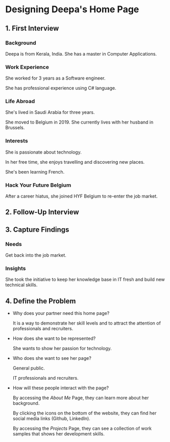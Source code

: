 # Designing Deepa's Home Page

## 1. First Interview

### Background

Deepa is from Kerala, India.
She has a master in Computer Applications.

### Work Experience

She worked for 3 years as a Software engineer.

She has professional experience using C# language.

### Life Abroad

She's lived in Saudi Arabia for three years.

She moved to Belgium in 2019. She currently lives with her husband in Brussels.

### Interests

She is passionate about technology.

In her free time, she enjoys travelling and discovering new places.

She's been learning French.

### Hack Your Future Belgium

After a career hiatus, she joined HYF Belgium to re-enter the job market.

## 2. Follow-Up Interview

## 3. Capture Findings

### Needs

Get back into the job market.

### Insights

She took the initiative to keep her knowledge base in IT fresh and build new technical skills.

## 4. Define the Problem

-  Why does your partner need this home page?

   It is a way to demonstrate her skill levels and to attract the attention of professionals and recruiters.

-  How does she want to be represented?

   She wants to show her passion for technology.

-  Who does she want to see her page?

   General public.

   IT professionals and recruiters.

-  How will these people interact with the page?

   By accessing the _About Me_ Page, they can learn more about her background.

   By clicking the icons on the bottom of the website, they can find her social media links (Github, LinkedIn).

   By accessing the _Projects_ Page, they can see a collection of work samples that shows her development skills.
